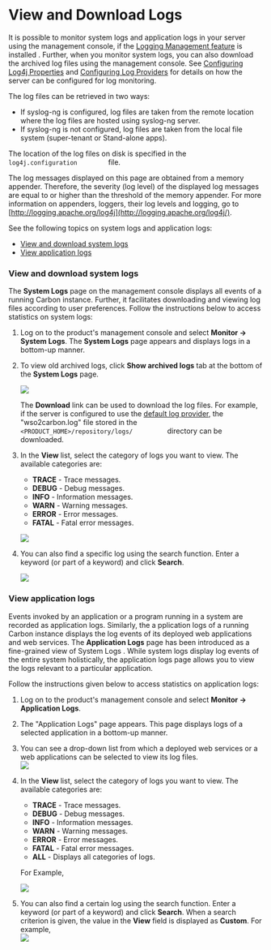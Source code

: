 # View and Download Logs

It is possible to monitor system logs and application logs in your
server using the management console, if the [Logging Management
feature](_Monitoring_Logs_using_Management_Console_) is installed .
Further, when you monitor system logs, you can also download the
archived log files using the management console. See [Configuring Log4j
Properties](_Configuring_Log4j_Properties_) and [Configuring Log
Providers](_Configuring_the_Log_Provider_) for details on how the server
can be configured for log monitoring.

The log files can be retrieved in two ways:

-   If syslog-ng is configured, log files are taken from the remote
    location where the log files are hosted using syslog-ng server.
-   If syslog-ng is not configured, log files are taken from the local
    file system (super-tenant or Stand-alone apps).

The location of the log files on disk is specified in the
`          log4j.configuration         ` file.

The log messages displayed on this page are obtained from a memory
appender. Therefore, the severity (log level) of the displayed log
messages are equal to or higher than the threshold of the memory
appender. For more information on appenders, loggers, their log levels
and logging, go to
[http://logging.apache.org/log4j](http://logging.apache.org/log4j/).

See the following topics on system logs and application logs:

-   [View and download system
    logs](#ViewandDownloadLogs-Viewanddownloadsystemlogs)
-   [View application logs](#ViewandDownloadLogs-Viewapplicationlogs)

### View and download system logs

The **System Logs** page on the management console displays all events
of a running Carbon instance. Further, it facilitates downloading and
viewing log files according to user preferences. Follow the instructions
below to access statistics on system logs:

1.  Log on to the product's management console and select **Monitor -\>
    System Logs**. The **System Logs** page appears and displays logs
    in a bottom-up manner.

2.  To view old archived logs, click **Show archived logs** tab at the
    bottom of the **System Logs** page.

    ![](../../assets/img/32351462/32525350.png)

    The **Download** link can be used to download the log files. For
    example, if the server is configured to use the [default log
    provider](_Configuring_the_Log_Provider_), the "wso2carbon.log"
    file stored in the
    `           <PRODUCT_HOME>/repository/logs/          ` directory can
    be downloaded.

3.  In the **View** list, select the category of logs you want to view.
    The available categories are:

    -   **TRACE** - Trace messages.
    -   **DEBUG** - Debug messages.
    -   **INFO** - Information messages.
    -   **WARN** - Warning messages.
    -   **ERROR** - Error messages.
    -   **FATAL** - Fatal error messages.

    ![](../../assets/img/32351462/32525349.png)

4.  You can also find a specific log using the search function. Enter a
    keyword (or part of a keyword) and click **Search**.

    ![](../../assets/img/32351462/32525348.png)

### View application logs

Events invoked by an application or a program running in a system are
recorded as application logs. Similarly, the a pplication logs of a
running Carbon instance displays the log events of its deployed web
applications and web services. The **Application Logs** page has been
introduced as a fine-grained view of System Logs . While system logs
display log events of the entire system holistically, the application
logs page allows you to view the logs relevant to a particular
application.

Follow the instructions given below to access statistics on application
logs:

1.  Log on to the product's management console and select **Monitor -\>
    Application Logs**.  
2.  The "Application Logs" page appears. This page displays logs of a
    selected application in a bottom-up manner.

3.  You can see a drop-down list from which a deployed web services or a
    web applications can be selected to view its log files.  
    ![](../../assets/img/12421402/12747658.png)
4.  In the **View** list, select the category of logs you want to view.
    The available categories are:  

    -   **TRACE** - Trace messages.
    -   **DEBUG** - Debug messages.
    -   **INFO** - Information messages.
    -   **WARN** - Warning messages.
    -   **ERROR** - Error messages.
    -   **FATAL** - Fatal error messages.
    -   **ALL** - Displays all categories of logs.  

    For Example,

    ![](../../assets/img/12421402/12747656.png)

5.  You can also find a certain log using the search function. Enter a
    keyword (or part of a keyword) and click **Search**. When a search
    criterion is given, the value in the **View** field is displayed as
    **Custom**. For example,  
    ![](../../assets/img/12421402/12747655.png) 
